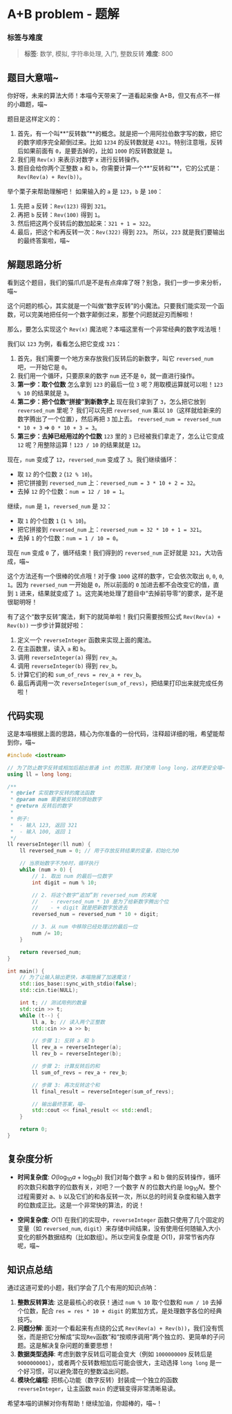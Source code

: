 # A+B problem - 题解

### 标签与难度
> **标签**: 数学, 模拟, 字符串处理, 入门, 整数反转
> **难度**: 800

## 题目大意喵~

你好呀，未来的算法大师！本喵今天带来了一道看起来像 A+B，但又有点不一样的小趣题，喵~

题目是这样定义的：
1.  首先，有一个叫**“反转数”**的概念。就是把一个用阿拉伯数字写的数，把它的数字顺序完全颠倒过来。比如 `1234` 的反转数就是 `4321`。特别注意哦，反转后如果前面有 `0`，是要去掉的，比如 `1000` 的反转数就是 `1`。
2.  我们用 `Rev(x)` 来表示对数字 `x` 进行反转操作。
3.  题目会给你两个正整数 `a` 和 `b`，你需要计算一个**“反转和”**，它的公式是：`Rev(Rev(a) + Rev(b))`。

举个栗子来帮助理解吧！
如果输入的 `a` 是 `123`，`b` 是 `100`：
1.  先把 `a` 反转：`Rev(123)` 得到 `321`。
2.  再把 `b` 反转：`Rev(100)` 得到 `1`。
3.  然后把这两个反转后的数加起来：`321 + 1 = 322`。
4.  最后，把这个和再反转一次：`Rev(322)` 得到 `223`。
所以，`223` 就是我们要输出的最终答案啦，喵~

## 解题思路分析

看到这个题目，我们的猫爪爪是不是有点痒痒了呀？别急，我们一步一步来分析，喵~

这个问题的核心，其实就是一个叫做“数字反转”的小魔法。只要我们能实现一个函数，可以完美地把任何一个数字颠倒过来，那整个问题就迎刃而解啦！

那么，要怎么实现这个 `Rev(x)` 魔法呢？本喵这里有一个非常经典的数字戏法哦！

我们以 `123` 为例，看看怎么把它变成 `321`：

1.  首先，我们需要一个地方来存放我们反转后的新数字，叫它 `reversed_num` 吧，一开始它是 `0`。
2.  我们用一个循环，只要原来的数字 `num` 还不是 `0`，就一直进行操作。
3.  **第一步：取个位数**
    怎么拿到 `123` 的最后一位 `3` 呢？用取模运算就可以啦！`123 % 10` 的结果就是 `3`。
4.  **第二步：把个位数“拼接”到新数字上**
    现在我们拿到了 `3`，怎么把它放到 `reversed_num` 里呢？
    我们可以先把 `reversed_num` 乘以 `10`（这样就给新来的数字腾出了一个位置），然后再把 `3` 加上去。
    `reversed_num = reversed_num * 10 + 3`  => `0 * 10 + 3 = 3`。
5.  **第三步：去掉已经用过的个位数**
    `123` 里的 `3` 已经被我们拿走了，怎么让它变成 `12` 呢？用整除运算！`123 / 10` 的结果就是 `12`。

现在，`num` 变成了 `12`，`reversed_num` 变成了 `3`。我们继续循环：

*   取 `12` 的个位数 `2` (`12 % 10`)。
*   把它拼接到 `reversed_num` 上：`reversed_num = 3 * 10 + 2 = 32`。
*   去掉 `12` 的个位数：`num = 12 / 10 = 1`。

继续，`num` 是 `1`，`reversed_num` 是 `32`：

*   取 `1` 的个位数 `1` (`1 % 10`)。
*   把它拼接到 `reversed_num` 上：`reversed_num = 32 * 10 + 1 = 321`。
*   去掉 `1` 的个位数：`num = 1 / 10 = 0`。

现在 `num` 变成 `0` 了，循环结束！我们得到的 `reversed_num` 正好就是 `321`，大功告成，喵~

这个方法还有一个很棒的优点哦！对于像 `1000` 这样的数字，它会依次取出 `0`, `0`, `0`, `1`。因为 `reversed_num` 一开始是 `0`，所以前面的 `0` 加进去都不会改变它的值，直到 `1` 进来，结果就变成了 `1`。这完美地处理了题目中“去掉前导零”的要求，是不是很聪明呀！

有了这个“数字反转”魔法，剩下的就简单啦！我们只需要按照公式 `Rev(Rev(a) + Rev(b))` 一步步计算就好啦：
1.  定义一个 `reverseInteger` 函数来实现上面的魔法。
2.  在主函数里，读入 `a` 和 `b`。
3.  调用 `reverseInteger(a)` 得到 `rev_a`。
4.  调用 `reverseInteger(b)` 得到 `rev_b`。
5.  计算它们的和 `sum_of_revs = rev_a + rev_b`。
6.  最后再调用一次 `reverseInteger(sum_of_revs)`，把结果打印出来就完成任务啦！

## 代码实现

这是本喵根据上面的思路，精心为你准备的一份代码，注释超详细的哦，希望能帮到你，喵~

```cpp
#include <iostream>

// 为了防止数字反转或相加后超出普通 int 的范围，我们使用 long long，这样更安全喵~
using ll = long long;

/**
 * @brief 实现数字反转的魔法函数
 * @param num 需要被反转的原始数字
 * @return 反转后的数字
 * 
 * 例子:
 *  - 输入 123, 返回 321
 *  - 输入 100, 返回 1
 */
ll reverseInteger(ll num) {
    ll reversed_num = 0; // 用于存放反转结果的变量，初始化为0

    // 当原始数字不为0时，循环执行
    while (num > 0) {
        // 1. 取出 num 的最后一位数字
        int digit = num % 10;

        // 2. 将这个数字“追加”到 reversed_num 的末尾
        //    - reversed_num * 10 是为了给新数字腾出个位
        //    - + digit 就是把新数字放进去
        reversed_num = reversed_num * 10 + digit;

        // 3. 从 num 中移除已经处理过的最后一位
        num /= 10;
    }

    return reversed_num;
}

int main() {
    // 为了让输入输出更快，本喵施展了加速魔法！
    std::ios_base::sync_with_stdio(false);
    std::cin.tie(NULL);

    int t; // 测试用例的数量
    std::cin >> t;
    while (t--) {
        ll a, b; // 读入两个正整数
        std::cin >> a >> b;

        // 步骤 1: 反转 a 和 b
        ll rev_a = reverseInteger(a);
        ll rev_b = reverseInteger(b);

        // 步骤 2: 计算反转后的和
        ll sum_of_revs = rev_a + rev_b;

        // 步骤 3: 再次反转这个和
        ll final_result = reverseInteger(sum_of_revs);

        // 输出最终答案，喵~
        std::cout << final_result << std::endl;
    }

    return 0;
}
```

## 复杂度分析

- **时间复杂度**: $O(\log_{10} a + \log_{10} b)$
  我们对每个数字 `a` 和 b 做的反转操作，循环的次数只和数字的位数有关，对吧？一个数字 $N$ 的位数大约是 $\log_{10} N$。整个过程需要对 a、`b` 以及它们的和各反转一次，所以总的时间复杂度和输入数字的位数成正比。这是一个非常快的算法，的说！

- **空间复杂度**: $O(1)$
  在我们的实现中，`reverseInteger` 函数只使用了几个固定的变量（如 `reversed_num`, `digit`）来存储中间结果，没有使用任何随输入大小变化的额外数据结构（比如数组）。所以空间复杂度是 $O(1)$，非常节省内存呢，喵~

## 知识点总结

通过这道可爱的小题，我们学会了几个有用的知识点呐：

1.  **整数反转算法**: 这是最核心的收获！通过 `num % 10` 取个位数和 `num / 10` 去掉个位数，配合 `res = res * 10 + digit` 的累加方式，是处理数字各位的经典技巧。
2.  **问题分解**: 面对一个看起来有点绕的公式 `Rev(Rev(a) + Rev(b))`，我们没有慌张，而是把它分解成“实现`Rev`函数”和“按顺序调用”两个独立的、更简单的子问题。这是解决复杂问题的重要思想！
3.  **数据类型选择**: 考虑到数字反转后可能会变大（例如 `1000000009` 反转后是 `9000000001`），或者两个反转数相加后可能会很大，主动选择 `long long` 是一个好习惯，可以避免潜在的整数溢出问题。
4.  **模块化编程**: 把核心功能（数字反转）封装成一个独立的函数 `reverseInteger`，让主函数 `main` 的逻辑变得非常清晰易读。

希望本喵的讲解对你有帮助！继续加油，你超棒的，喵~！
